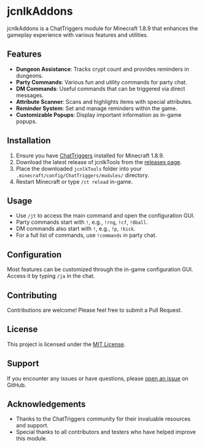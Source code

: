 # jcnlkAddons

jcnlkAddons is a ChatTriggers module for Minecraft 1.8.9 that enhances the gameplay experience with various features and utilities.

## Features

- **Dungeon Assistance**: Tracks crypt count and provides reminders in dungeons.
- **Party Commands**: Various fun and utility commands for party chat.
- **DM Commands**: Useful commands that can be triggered via direct messages.
- **Attribute Scanner**: Scans and highlights items with special attributes.
- **Reminder System**: Set and manage reminders within the game.
- **Customizable Popups**: Display important information as in-game popups.

## Installation

1. Ensure you have [ChatTriggers](https://www.chattriggers.com/) installed for Minecraft 1.8.9.
2. Download the latest release of jcnlkTools from the [releases page](https://github.com/jcnlk/jcnlkAddons/releases).
3. Place the downloaded `jcnlkTools` folder into your `.minecraft/config/ChatTriggers/modules/` directory.
4. Restart Minecraft or type `/ct reload` in-game.

## Usage

- Use `/jt` to access the main command and open the configuration GUI.
- Party commands start with `!`, e.g., `!rng`, `!cf`, `!8ball`.
- DM commands also start with `!`, e.g., `!p`, `!kick`.
- For a full list of commands, use `!commands` in party chat.

## Configuration

Most features can be customized through the in-game configuration GUI. Access it by typing `/ja` in the chat.

## Contributing

Contributions are welcome! Please feel free to submit a Pull Request.

## License

This project is licensed under the [MIT License](LICENSE).

## Support

If you encounter any issues or have questions, please [open an issue](https://github.com/jcnlk/jcnlkAddons/issues) on GitHub.

## Acknowledgements

- Thanks to the ChatTriggers community for their invaluable resources and support.
- Special thanks to all contributors and testers who have helped improve this module.
